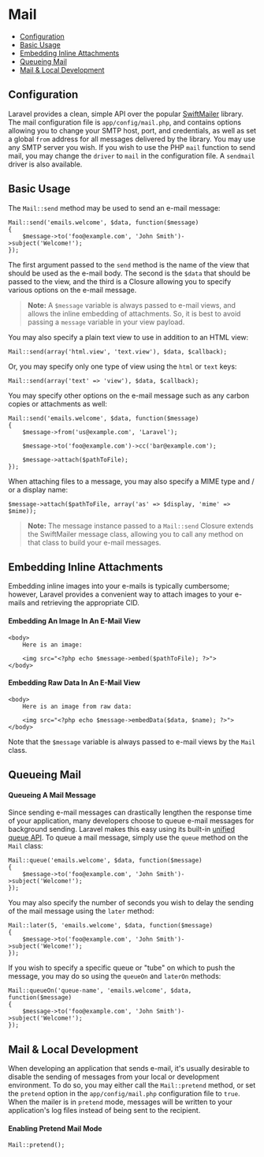 # Mail

- [Configuration](#configuration)
- [Basic Usage](#basic-usage)
- [Embedding Inline Attachments](#embedding-inline-attachments)
- [Queueing Mail](#queueing-mail)
- [Mail & Local Development](#mail-and-local-development)

<a name="configuration"></a>
## Configuration

Laravel provides a clean, simple API over the popular [SwiftMailer](http://swiftmailer.org) library. The mail configuration file is `app/config/mail.php`, and contains options allowing you to change your SMTP host, port, and credentials, as well as set a global `from` address for all messages delivered by the library. You may use any SMTP server you wish. If you wish to use the PHP `mail` function to send mail, you may change the `driver` to `mail` in the configuration file. A `sendmail` driver is also available.

<a name="basic-usage"></a>
## Basic Usage

The `Mail::send` method may be used to send an e-mail message:

	Mail::send('emails.welcome', $data, function($message)
	{
		$message->to('foo@example.com', 'John Smith')->subject('Welcome!');
	});

The first argument passed to the `send` method is the name of the view that should be used as the e-mail body. The second is the `$data` that should be passed to the view, and the third is a Closure allowing you to specify various options on the e-mail message.

> **Note:** A `$message` variable is always passed to e-mail views, and allows the inline embedding of attachments. So, it is best to avoid passing a `message` variable in your view payload.

You may also specify a plain text view to use in addition to an HTML view:

	Mail::send(array('html.view', 'text.view'), $data, $callback);

Or, you may specify only one type of view using the `html` or `text` keys:

	Mail::send(array('text' => 'view'), $data, $callback);

You may specify other options on the e-mail message such as any carbon copies or attachments as well:

	Mail::send('emails.welcome', $data, function($message)
	{
		$message->from('us@example.com', 'Laravel');

		$message->to('foo@example.com')->cc('bar@example.com');

		$message->attach($pathToFile);
	});

When attaching files to a message, you may also specify a MIME type and / or a display name:

	$message->attach($pathToFile, array('as' => $display, 'mime' => $mime));

> **Note:** The message instance passed to a `Mail::send` Closure extends the SwiftMailer message class, allowing you to call any method on that class to build your e-mail messages.

<a name="embedding-inline-attachments"></a>
## Embedding Inline Attachments

Embedding inline images into your e-mails is typically cumbersome; however, Laravel provides a convenient way to attach images to your e-mails and retrieving the appropriate CID.

#### Embedding An Image In An E-Mail View

	<body>
		Here is an image:

		<img src="<?php echo $message->embed($pathToFile); ?>">
	</body>

#### Embedding Raw Data In An E-Mail View

	<body>
		Here is an image from raw data:

		<img src="<?php echo $message->embedData($data, $name); ?>">
	</body>

Note that the `$message` variable is always passed to e-mail views by the `Mail` class.

<a name="queueing-mail"></a>
## Queueing Mail

#### Queueing A Mail Message

Since sending e-mail messages can drastically lengthen the response time of your application, many developers choose to queue e-mail messages for background sending. Laravel makes this easy using its built-in [unified queue API](queues.md). To queue a mail message, simply use the `queue` method on the `Mail` class:

	Mail::queue('emails.welcome', $data, function($message)
	{
		$message->to('foo@example.com', 'John Smith')->subject('Welcome!');
	});

You may also specify the number of seconds you wish to delay the sending of the mail message using the `later` method:

	Mail::later(5, 'emails.welcome', $data, function($message)
	{
		$message->to('foo@example.com', 'John Smith')->subject('Welcome!');
	});

If you wish to specify a specific queue or "tube" on which to push the message, you may do so using the `queueOn` and `laterOn` methods:

	Mail::queueOn('queue-name', 'emails.welcome', $data, function($message)
	{
		$message->to('foo@example.com', 'John Smith')->subject('Welcome!');
	});

<a name="mail-and-local-development"></a>
## Mail & Local Development

When developing an application that sends e-mail, it's usually desirable to disable the sending of messages from your local or development environment. To do so, you may either call the `Mail::pretend` method, or set the `pretend` option in the `app/config/mail.php` configuration file to `true`. When the mailer is in `pretend` mode, messages will be written to your application's log files instead of being sent to the recipient.

#### Enabling Pretend Mail Mode

	Mail::pretend();
